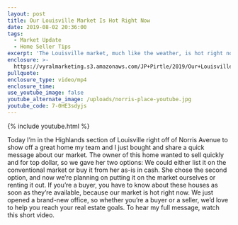 ```yaml
---
layout: post
title: Our Louisville Market Is Hot Right Now
date: 2019-08-02 20:36:00
tags:
  - Market Update
  - Home Seller Tips
excerpt: 'The Louisville market, much like the weather, is hot right now.'
enclosure: >-
  https://vyralmarketing.s3.amazonaws.com/JP+Pirtle/2019/Our+Louisville+Market+Is+Hot+Right+Now.mp4
pullquote:
enclosure_type: video/mp4
enclosure_time:
use_youtube_image: false
youtube_alternate_image: /uploads/norris-place-youtube.jpg
youtube_code: 7-0HE3sdyjs
---
```


{% include youtube.html %}

Today I’m in the Highlands section of Louisville right off of Norris Avenue to show off a great home my team and I just bought and share a quick message about our market. The owner of this home wanted to sell quickly and for top dollar, so we gave her two options: We could either list it on the conventional market or buy it from her as-is in cash. She chose the second option, and now we’re planning on putting it on the market ourselves or renting it out. If you’re a buyer, you have to know about these houses as soon as they’re available, because our market is hot right now. We just opened a brand-new office, so whether you’re a buyer or a seller, we’d love to help you reach your real estate goals. To hear my full message, watch this short video.